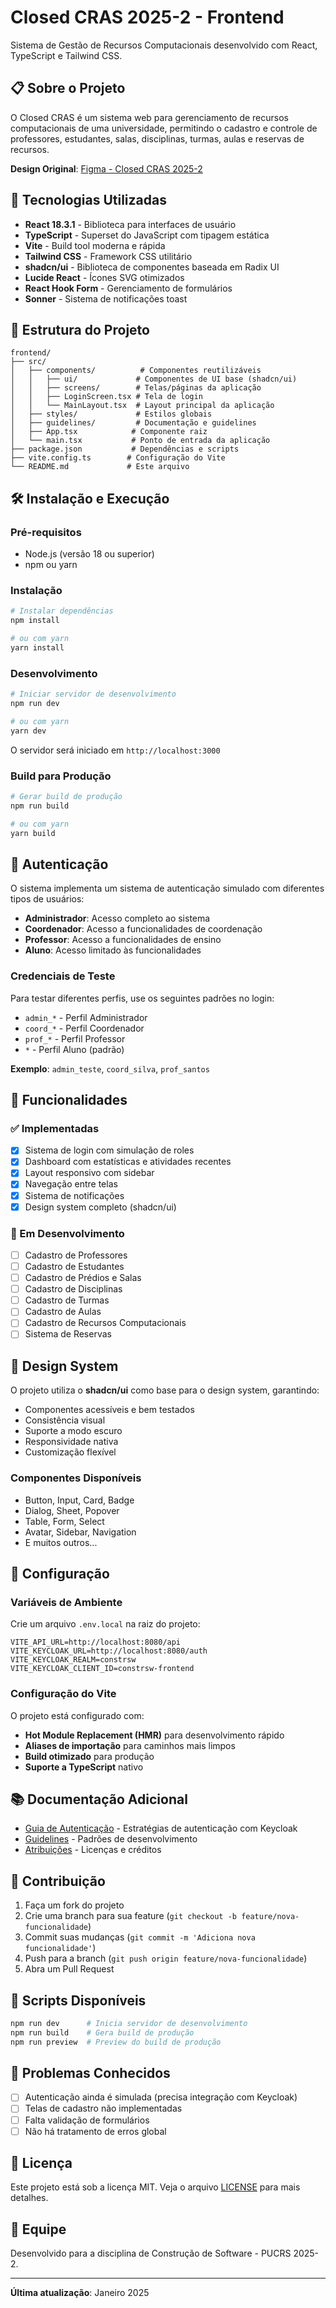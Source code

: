 
  # Closed CRAS 2025-2 - Frontend

Sistema de Gestão de Recursos Computacionais desenvolvido com React, TypeScript e Tailwind CSS.

## 📋 Sobre o Projeto

O Closed CRAS é um sistema web para gerenciamento de recursos computacionais de uma universidade, permitindo o cadastro e controle de professores, estudantes, salas, disciplinas, turmas, aulas e reservas de recursos.

**Design Original**: [Figma - Closed CRAS 2025-2](https://www.figma.com/design/7cSYSqk3J62NAPpKWAOyti/Closed-CRAS-2025-2)

## 🚀 Tecnologias Utilizadas

- **React 18.3.1** - Biblioteca para interfaces de usuário
- **TypeScript** - Superset do JavaScript com tipagem estática
- **Vite** - Build tool moderna e rápida
- **Tailwind CSS** - Framework CSS utilitário
- **shadcn/ui** - Biblioteca de componentes baseada em Radix UI
- **Lucide React** - Ícones SVG otimizados
- **React Hook Form** - Gerenciamento de formulários
- **Sonner** - Sistema de notificações toast

## 📁 Estrutura do Projeto

```
frontend/
├── src/
│   ├── components/          # Componentes reutilizáveis
│   │   ├── ui/             # Componentes de UI base (shadcn/ui)
│   │   ├── screens/        # Telas/páginas da aplicação
│   │   ├── LoginScreen.tsx # Tela de login
│   │   └── MainLayout.tsx  # Layout principal da aplicação
│   ├── styles/             # Estilos globais
│   ├── guidelines/         # Documentação e guidelines
│   ├── App.tsx            # Componente raiz
│   └── main.tsx           # Ponto de entrada da aplicação
├── package.json           # Dependências e scripts
├── vite.config.ts        # Configuração do Vite
└── README.md             # Este arquivo
```

## 🛠️ Instalação e Execução

### Pré-requisitos

- Node.js (versão 18 ou superior)
- npm ou yarn

### Instalação

```bash
# Instalar dependências
npm install

# ou com yarn
yarn install
```

### Desenvolvimento

```bash
# Iniciar servidor de desenvolvimento
npm run dev

# ou com yarn
yarn dev
```

O servidor será iniciado em `http://localhost:3000`

### Build para Produção

```bash
# Gerar build de produção
npm run build

# ou com yarn
yarn build
```

## 🔐 Autenticação

O sistema implementa um sistema de autenticação simulado com diferentes tipos de usuários:

- **Administrador**: Acesso completo ao sistema
- **Coordenador**: Acesso a funcionalidades de coordenação
- **Professor**: Acesso a funcionalidades de ensino
- **Aluno**: Acesso limitado às funcionalidades

### Credenciais de Teste

Para testar diferentes perfis, use os seguintes padrões no login:

- `admin_*` - Perfil Administrador
- `coord_*` - Perfil Coordenador  
- `prof_*` - Perfil Professor
- `*` - Perfil Aluno (padrão)

**Exemplo**: `admin_teste`, `coord_silva`, `prof_santos`

## 📱 Funcionalidades

### ✅ Implementadas

- [x] Sistema de login com simulação de roles
- [x] Dashboard com estatísticas e atividades recentes
- [x] Layout responsivo com sidebar
- [x] Navegação entre telas
- [x] Sistema de notificações
- [x] Design system completo (shadcn/ui)

### 🚧 Em Desenvolvimento

- [ ] Cadastro de Professores
- [ ] Cadastro de Estudantes
- [ ] Cadastro de Prédios e Salas
- [ ] Cadastro de Disciplinas
- [ ] Cadastro de Turmas
- [ ] Cadastro de Aulas
- [ ] Cadastro de Recursos Computacionais
- [ ] Sistema de Reservas

## 🎨 Design System

O projeto utiliza o **shadcn/ui** como base para o design system, garantindo:

- Componentes acessíveis e bem testados
- Consistência visual
- Suporte a modo escuro
- Responsividade nativa
- Customização flexível

### Componentes Disponíveis

- Button, Input, Card, Badge
- Dialog, Sheet, Popover
- Table, Form, Select
- Avatar, Sidebar, Navigation
- E muitos outros...

## 🔧 Configuração

### Variáveis de Ambiente

Crie um arquivo `.env.local` na raiz do projeto:

```env
VITE_API_URL=http://localhost:8080/api
VITE_KEYCLOAK_URL=http://localhost:8080/auth
VITE_KEYCLOAK_REALM=constrsw
VITE_KEYCLOAK_CLIENT_ID=constrsw-frontend
```

### Configuração do Vite

O projeto está configurado com:

- **Hot Module Replacement (HMR)** para desenvolvimento rápido
- **Aliases de importação** para caminhos mais limpos
- **Build otimizado** para produção
- **Suporte a TypeScript** nativo

## 📚 Documentação Adicional

- [Guia de Autenticação](./AUTHENTICATION.md) - Estratégias de autenticação com Keycloak
- [Guidelines](./src/guidelines/Guidelines.md) - Padrões de desenvolvimento
- [Atribuições](./src/Attributions.md) - Licenças e créditos

## 🤝 Contribuição

1. Faça um fork do projeto
2. Crie uma branch para sua feature (`git checkout -b feature/nova-funcionalidade`)
3. Commit suas mudanças (`git commit -m 'Adiciona nova funcionalidade'`)
4. Push para a branch (`git push origin feature/nova-funcionalidade`)
5. Abra um Pull Request

## 📝 Scripts Disponíveis

```bash
npm run dev      # Inicia servidor de desenvolvimento
npm run build    # Gera build de produção
npm run preview  # Preview do build de produção
```

## 🐛 Problemas Conhecidos

- [ ] Autenticação ainda é simulada (precisa integração com Keycloak)
- [ ] Telas de cadastro não implementadas
- [ ] Falta validação de formulários
- [ ] Não há tratamento de erros global

## 📄 Licença

Este projeto está sob a licença MIT. Veja o arquivo [LICENSE](../../LICENSE) para mais detalhes.

## 👥 Equipe

Desenvolvido para a disciplina de Construção de Software - PUCRS 2025-2.

---

**Última atualização**: Janeiro 2025
  